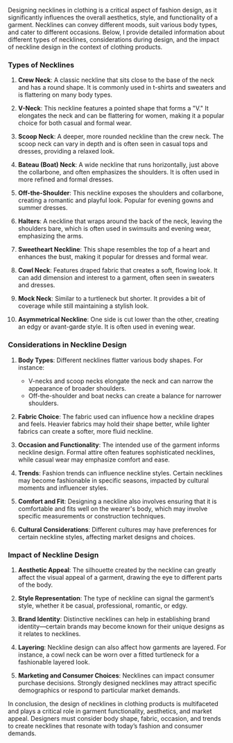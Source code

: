 Designing necklines in clothing is a critical aspect of fashion design, as it significantly influences the overall aesthetics, style, and functionality of a garment. Necklines can convey different moods, suit various body types, and cater to different occasions. Below, I provide detailed information about different types of necklines, considerations during design, and the impact of neckline design in the context of clothing products.

### Types of Necklines

1. **Crew Neck**: A classic neckline that sits close to the base of the neck and has a round shape. It is commonly used in t-shirts and sweaters and is flattering on many body types.

2. **V-Neck**: This neckline features a pointed shape that forms a "V." It elongates the neck and can be flattering for women, making it a popular choice for both casual and formal wear.

3. **Scoop Neck**: A deeper, more rounded neckline than the crew neck. The scoop neck can vary in depth and is often seen in casual tops and dresses, providing a relaxed look.

4. **Bateau (Boat) Neck**: A wide neckline that runs horizontally, just above the collarbone, and often emphasizes the shoulders. It is often used in more refined and formal dresses.

5. **Off-the-Shoulder**: This neckline exposes the shoulders and collarbone, creating a romantic and playful look. Popular for evening gowns and summer dresses.

6. **Halters**: A neckline that wraps around the back of the neck, leaving the shoulders bare, which is often used in swimsuits and evening wear, emphasizing the arms.

7. **Sweetheart Neckline**: This shape resembles the top of a heart and enhances the bust, making it popular for dresses and formal wear.

8. **Cowl Neck**: Features draped fabric that creates a soft, flowing look. It can add dimension and interest to a garment, often seen in sweaters and dresses.

9. **Mock Neck**: Similar to a turtleneck but shorter. It provides a bit of coverage while still maintaining a stylish look.

10. **Asymmetrical Neckline**: One side is cut lower than the other, creating an edgy or avant-garde style. It is often used in evening wear.

### Considerations in Neckline Design

1. **Body Types**: Different necklines flatter various body shapes. For instance:
   - V-necks and scoop necks elongate the neck and can narrow the appearance of broader shoulders.
   - Off-the-shoulder and boat necks can create a balance for narrower shoulders.

2. **Fabric Choice**: The fabric used can influence how a neckline drapes and feels. Heavier fabrics may hold their shape better, while lighter fabrics can create a softer, more fluid neckline.

3. **Occasion and Functionality**: The intended use of the garment informs neckline design. Formal attire often features sophisticated necklines, while casual wear may emphasize comfort and ease.

4. **Trends**: Fashion trends can influence neckline styles. Certain necklines may become fashionable in specific seasons, impacted by cultural moments and influencer styles.

5. **Comfort and Fit**: Designing a neckline also involves ensuring that it is comfortable and fits well on the wearer's body, which may involve specific measurements or construction techniques.

6. **Cultural Considerations**: Different cultures may have preferences for certain neckline styles, affecting market designs and choices.

### Impact of Neckline Design

1. **Aesthetic Appeal**: The silhouette created by the neckline can greatly affect the visual appeal of a garment, drawing the eye to different parts of the body.

2. **Style Representation**: The type of neckline can signal the garment’s style, whether it be casual, professional, romantic, or edgy.

3. **Brand Identity**: Distinctive necklines can help in establishing brand identity—certain brands may become known for their unique designs as it relates to necklines.

4. **Layering**: Neckline design can also affect how garments are layered. For instance, a cowl neck can be worn over a fitted turtleneck for a fashionable layered look.

5. **Marketing and Consumer Choices**: Necklines can impact consumer purchase decisions. Strongly designed necklines may attract specific demographics or respond to particular market demands.

In conclusion, the design of necklines in clothing products is multifaceted and plays a critical role in garment functionality, aesthetics, and market appeal. Designers must consider body shape, fabric, occasion, and trends to create necklines that resonate with today’s fashion and consumer demands.